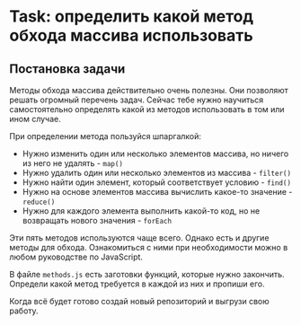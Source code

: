 # Task: определить какой метод обхода массива использовать

## Постановка задачи

Методы обхода массива действительно очень полезны. Они позволяют решать огромный перечень задач. Сейчас тебе нужно научиться самостоятельно определять какой из методов использовать в том или ином случае.

При определении метода пользуйся шпаргалкой:

- Нужно изменить один или несколько элементов массива, но ничего из него не удалять - `map()`
- Нужно удалить один или несколько элементов из массива - `filter()`
- Нужно найти один элемент, который соответствует условию - `find()`
- Нужно на основе элементов массива вычислить какое-то значение - `reduce()`
- Нужно для каждого элемента выполнить какой-то код, но не возвращать нового значения - `forEach`

Эти пять методов используются чаще всего. Однако есть и другие методы для обхода. Ознакомиться с ними при необходимости можно в любом руководстве по JavaScript. 

В файле `methods.js` есть заготовки функций, которые нужно закончить. Определи какой метод требуется в каждой из них и пропиши его.

Когда всё будет готово создай новый репозиторий и выгрузи свою работу.
